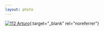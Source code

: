 ```yaml
---
layout: photo
---
```


[![112 Arturo](https://c1.staticflickr.com/1/729/22276416695_e3e82922f0_c.jpg)](https://www.flickr.com/photos/131440297@N08/22276416695/){:target="_blank" rel="noreferrer"}
